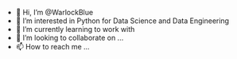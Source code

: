 - 👋 Hi, I’m @WarlockBlue
- 👀 I’m interested in Python for Data Science and Data Engineering
- 🌱 I’m currently learning to work with 
- 💞️ I’m looking to collaborate on ...
- 📫 How to reach me ...

<!---
WarlockBlue/WarlockBlue is a ✨ special ✨ repository because its `README.md` (this file) appears on your GitHub profile.
You can click the Preview link to take a look at your changes.
--->
